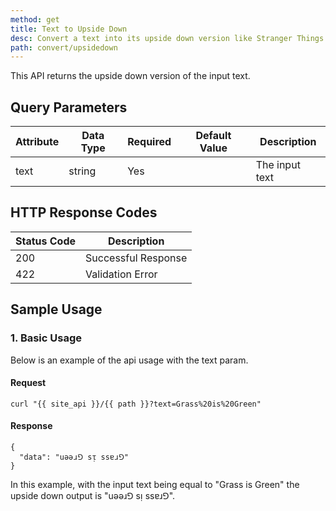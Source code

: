 ```yaml
---
method: get
title: Text to Upside Down
desc: Convert a text into its upside down version like Stranger Things.
path: convert/upsidedown
---
```


This API returns the upside down version of the input text.

## Query Parameters

| Attribute | Data Type | Required | Default Value |Description |
| ----------- | ----------- | -----------  | ----------- | ----------- |
| text | string | Yes | | The input text  |

## HTTP Response Codes

| Status Code | Description |
| ----------- | ----------- |
| 200 | Successful Response |
| 422 | Validation Error |

## Sample Usage

### 1. Basic Usage

Below is an example of the api usage with the text param. 

#### Request

```
curl "{{ site_api }}/{{ path }}?text=Grass%20is%20Green"
```

#### Response

```
{
  "data": "uǝǝɹ⅁ sᴉ ssɐɹ⅁"
}
```

In this example, with the input text being equal to "Grass is Green" the upside down output is "uǝǝɹ⅁ sᴉ ssɐɹ⅁".
